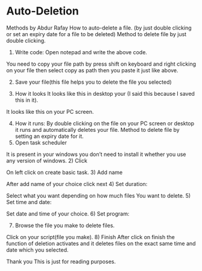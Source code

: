 # Auto-Deletion
Methods by Abdur Rafay
How to auto-delete a file.
(by just double clicking or set an expiry date for a file to be deleted)
Method to delete file by just double clicking.
1)	Write code:
Open notepad and write the above code. 
 
You need to copy your file path by press shift on keyboard and right clicking on your file then select
copy as path then you paste it just like above.
 


2)	Save your file(this file helps you to delete the file you selected)
 



3)	How it looks
It looks like this in desktop your (I said this because I saved this in it).
 
It looks like this on your PC screen.
 
4)	How it runs:
By double clicking on the file on your PC screen or desktop it runs and automatically deletes your file.
Method to delete file by setting an expiry date for it.
1)	Open task scheduler
 
It is present in your windows you don’t need to install it whether you use any version of windows.
2)	Click 
 
On left click on create basic task.
3)	Add name
 
After add name of your choice click next
4)	Set duration:
 
Select what you want depending on how much files 
You want to delete.
5)	Set time and date:
 
Set date and time of your choice.
6)	Set program:
 
7)	Browse the file you make to delete files.
 
Click on your script(file you make).
8)	Finish
After click on finish the function of deletion activates and it deletes files on the exact same time and date which you selected.
 
Thank you
This is just for reading purposes.
